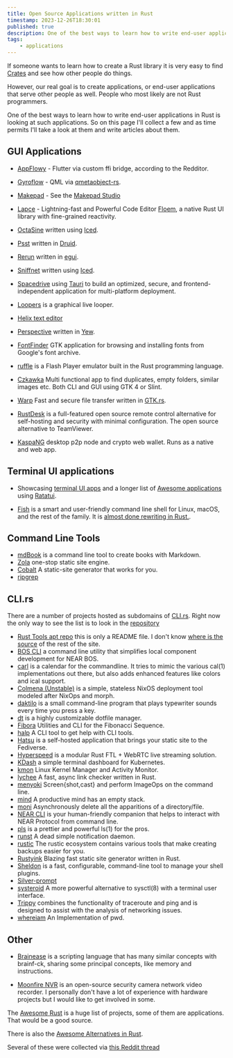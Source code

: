 ```yaml
---
title: Open Source Applications written in Rust
timestamp: 2023-12-26T18:30:01
published: true
description: One of the best ways to learn how to write end-user applications in Rust is looking at such applications.
tags:
    - applications
---
```


If someone wants to learn how to create a Rust library it is very easy to find [Crates](https://crates.io/) and see how other people do things.

However, our real goal is to create applications, or end-user applications that serve other people as well. People who most likely are not Rust programmers.

One of the best ways to learn how to write end-user applications in Rust is looking at such applications. So on this page I'll collect a few
and as time permits I'll take a look at them and write articles about them.

## GUI Applications

* [AppFlowy](https://appflowy.io/) - Flutter via custom ffi bridge, according to the Redditor.
* [Gyroflow](https://gyroflow.xyz/) - QML via [qmetaobject-rs](https://crates.io/crates/qmetaobject).
* [Makepad](https://makepad.nl/) - See the [Makepad Studio](https://makepad.dev/)
* [Lapce](https://lapce.dev/) - Lightning-fast and Powerful Code Editor  [Floem](https://github.com/lapce/floem), a native Rust UI library with fine-grained reactivity.
* [OctaSine](https://www.octasine.com/) written using [Iced](https://iced.rs/).
* [Psst](https://github.com/jpochyla/psst) written in [Druid](https://linebender.org/druid/).
* [Rerun](https://www.rerun.io/) written in [egui](https://www.egui.rs/).
* [Sniffnet](https://sniffnet.net/) written using [Iced](https://iced.rs/).
* [Spacedrive](https://www.spacedrive.com/) using [Tauri](https://tauri.app/) to build an optimized, secure, and frontend-independent application for multi-platform deployment.
* [Loopers](https://github.com/mwylde/loopers) is a graphical live looper.
* [Helix text editor](https://helix-editor.com/)
* [Perspective](https://perspective.finos.org/) written in [Yew](https://yew.rs/).
* [FontFinder](https://github.com/mmstick/fontfinder) GTK application for browsing and installing fonts from Google's font archive.
* [ruffle](https://ruffle.rs/) is a Flash Player emulator built in the Rust programming language.
* [Czkawka](https://github.com/qarmin/czkawka/) Multi functional app to find duplicates, empty folders, similar images etc. Both CLI and GUI using GTK 4 or Slint.
* [Warp](https://apps.gnome.org/Warp/) Fast and secure file transfer written in [GTK.rs](https://gtk-rs.org/).

* [RustDesk](https://rustdesk.com/) is a full-featured open source remote control alternative for self-hosting and security with minimal configuration. The open source alternative to TeamViewer.

* [KaspaNG](https://aspectron.com/en/projects/kaspa-ng.html) desktop p2p node and crypto web wallet. Runs as a native and web app.

## Terminal UI applications

* Showcasing [terminal UI apps](https://ratatui.rs/showcase/apps/) and a longer list of [Awesome applications](https://github.com/ratatui-org/awesome-ratatui#-apps) using [Ratatui](https://ratatui.rs/).

* [Fish](https://fishshell.com/) is a smart and user-friendly command line shell for Linux, macOS, and the rest of the family. It is [almost done rewriting in Rust.](https://github.com/fish-shell/fish-shell/discussions/10123).



## Command Line Tools

* [mdBook](https://rust-lang.github.io/mdBook/) is a command line tool to create books with Markdown.
* [Zola](https://www.getzola.org/) one-stop static site engine.
* [Cobalt](https://cobalt-org.github.io/) A static-site generator that works for you.
* [ripgrep](https://github.com/BurntSushi/ripgrep)

## CLI.rs

There are a number of projects hosted as subdomains of [CLI.rs](https://cli.rs/). Right now the only way to see the list is to look in the [repository](https://github.com/zackify/cli.rs/tree/master/domains)

* [Rust Tools apt repo](https://apt.cli.rs/) this is only a README file. I don't know [where is the source](https://github.com/ethanhs/apt.cli.rs/issues/14) of the rest of the site.
* [BOS CLI](https://github.com/bos-cli-rs/bos-cli-rs) a command line utility that simplifies local component development for NEAR BOS.
* [carl](https://carl.cli.rs/) is a calendar for the commandline. It tries to mimic the various cal(1) implementations out there, but also adds enhanced features like colors and ical support.
* [Colmena (Unstable)](https://colmena.cli.rs/) is a simple, stateless NixOS deployment tool modeled after NixOps and morph.
* [daktilo](https://daktilo.cli.rs/) is a small command-line program that plays typewriter sounds every time you press a key.
* [dt](https://dt.cli.rs/) is a highly customizable dotfile manager.
* [Fibora](http://fibora.cli.rs/) Utilities and CLI for the Fibonacci Sequence.
* [halp](https://halp.cli.rs/) A CLI tool to get help with CLI tools.
* [Hatsu](https://hatsu.cli.rs/) is a self-hosted application that brings your static site to the Fediverse.
* [Hyperspeed](https://hyperspeed.cli.rs/) is a modular Rust FTL + WebRTC live streaming solution.
* [KDash](https://kdash.cli.rs/) a simple terminal dashboard for Kubernetes.
* [kmon](https://kmon.cli.rs/) Linux Kernel Manager and Activity Monitor.
* [lychee](https://lychee.cli.rs/) A fast, async link checker written in Rust.
* [menyoki](https://menyoki.cli.rs/) Screen{shot,cast} and perform ImageOps on the command line.
* [mind](https://mind.cli.rs/) A productive mind has an empty stack.
* [moni](http://moni.cli.rs/) Asynchronously delete all the apparitions of a directory/file.
* [NEAR CLI](https://github.com/near/near-cli-rs) is your human-friendly companion that helps to interact with NEAR Protocol from command line.
* [pls](https://pls.cli.rs/) is a prettier and powerful ls(1) for the pros.
* [runst](https://runst.cli.rs/) A dead simple notification daemon.
* [rustic](https://rustic.cli.rs/) The rustic ecosystem contains various tools that make creating backups easier for you.
* [Rustyink](https://rustyink.cli.rs/) Blazing fast static site generator written in Rust.
* [Sheldon](https://sheldon.cli.rs/) is a fast, configurable, command-line tool to manage your shell plugins.
* [Silver-prompt](https://silver.cli.rs/)
* [systeroid](https://systeroid.cli.rs/) A more powerful alternative to sysctl(8) with a terminal user interface.
* [Trippy](https://trippy.cli.rs/) combines the functionality of traceroute and ping and is designed to assist with the analysis of networking issues.
* [whereiam](http://whereiam.cli.rs/) An Implementation of pwd.


## Other

* [Brainease](https://brainease.cli.rs/) is a scripting language that has many similar concepts with brainf-ck, sharing some principal concepts, like memory and instructions.



* [Moonfire NVR](https://github.com/scottlamb/moonfire-nvr) is an open-source security camera network video recorder. I personally don't have a lot of experience with hardware projects but I would like to get involved in some.


The [Awesome Rust](https://github.com/rust-unofficial/awesome-rust) is a huge list of projects, some of them are applications. That would be a good source.

There is also the [Awesome Alternatives in Rust](https://github.com/TaKO8Ki/awesome-alternatives-in-rust).

Several of these were collected via [this Reddit thread](https://www.reddit.com/r/rust/comments/18rumat/open_source_enduser_applications_written_in_rust/)
